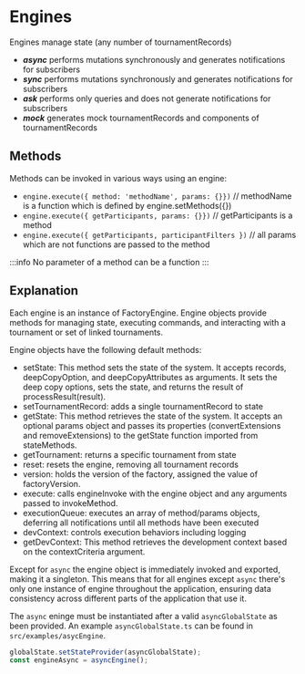 # Engines

Engines manage state (any number of tournamentRecords)

- **_async_** performs mutations synchronously and generates notifications for subscribers
- **_sync_** performs mutations synchronously and generates notifications for subscribers
- **_ask_** performs only queries and does not generate notifications for subscribers
- **_mock_** generates mock tournamentRecords and components of tournamentRecords

## Methods

Methods can be invoked in various ways using an engine:

- `engine.execute({ method: 'methodName', params: {}})` // methodName is a function which is defined by engine.setMethods({})
- `engine.execute({ getParticipants, params: {}})` // getParticipants is a method
- `engine.execute({ getParticipants, participantFilters })` // all params which are not functions are passed to the method

:::info
No parameter of a method can be a function
:::

## Explanation

Each engine is an instance of FactoryEngine. Engine objects provide methods for managing state, executing commands, and interacting with a tournament or set of linked tournaments.

Engine objects have the following default methods:

- setState: This method sets the state of the system. It accepts records, deepCopyOption, and deepCopyAttributes as arguments. It sets the deep copy options, sets the state, and returns the result of processResult(result).
- setTournamentRecord: adds a single tournamentRecord to state
- getState: This method retrieves the state of the system. It accepts an optional params object and passes its properties (convertExtensions and removeExtensions) to the getState function imported from stateMethods.
- getTournament: returns a specific tournament from state
- reset: resets the engine, removing all tournament records
- version: holds the version of the factory, assigned the value of factoryVersion.
- execute: calls engineInvoke with the engine object and any arguments passed to invokeMethod.
- executionQueue: executes an array of method/params objects, deferring all notifications until all methods have been executed
- devContext: controls execution behaviors including logging
- getDevContext: This method retrieves the development context based on the contextCriteria argument.

Except for `async` the engine object is immediately invoked and exported, making it a singleton. This means that for all engines except `async` there's only one instance of engine throughout the application, ensuring data consistency across different parts of the application that use it.

The `async` eninge must be instantiated after a valid `asyncGlobalState` as been provided. An example `asyncGlobalState.ts` can be found in `src/examples/asycEngine`.

```js
globalState.setStateProvider(asyncGlobalState);
const engineAsync = asyncEngine();
```
